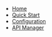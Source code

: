 * [Home](/)
* [Quick Start](quickstart.md)
* [Configuration](configuration.md)
* [API Manager](apimanager.md)
